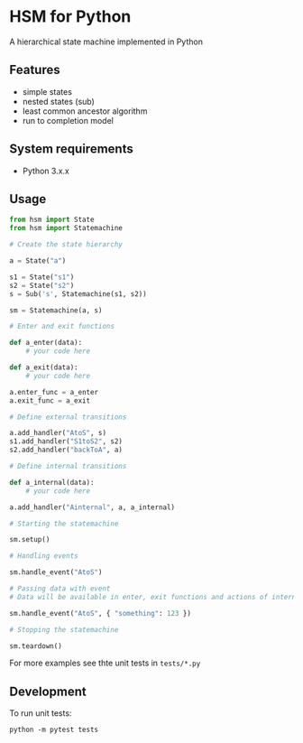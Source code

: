 # HSM for Python

A hierarchical state machine implemented in Python

## Features

- simple states
- nested states (sub)
- least common ancestor algorithm
- run to completion model

## System requirements

- Python 3.x.x

## Usage

```py
from hsm import State
from hsm import Statemachine

# Create the state hierarchy

a = State("a")

s1 = State("s1")
s2 = State("s2")
s = Sub('s', Statemachine(s1, s2))

sm = Statemachine(a, s)

# Enter and exit functions

def a_enter(data):
    # your code here

def a_exit(data):
    # your code here

a.enter_func = a_enter
a.exit_func = a_exit

# Define external transitions

a.add_handler("AtoS", s)
s1.add_handler("S1toS2", s2)
s2.add_handler("backToA", a)

# Define internal transitions

def a_internal(data):
    # your code here

a.add_handler("Ainternal", a, a_internal)

# Starting the statemachine

sm.setup()

# Handling events

sm.handle_event("AtoS")

# Passing data with event
# Data will be available in enter, exit functions and actions of internal transitions

sm.handle_event("AtoS", { "something": 123 })

# Stopping the statemachine

sm.teardown()
```

For more examples see thte unit tests in `tests/*.py`

## Development

To run unit tests:

    python -m pytest tests
